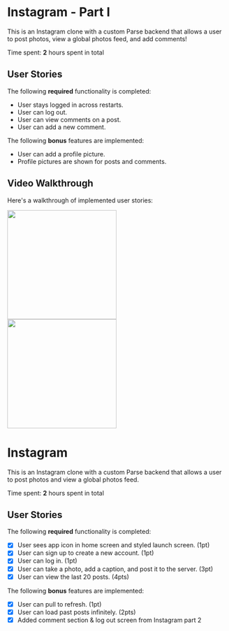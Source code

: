 # Instagram - Part I

This is an Instagram clone with a custom Parse backend that allows a user to post photos, view a global photos feed, and add comments!

Time spent: **2** hours spent in total

## User Stories

The following **required** functionality is completed:

- User stays logged in across restarts.
- User can log out. 
- User can view comments on a post. 
- User can add a new comment. 

The following **bonus** features are implemented:

- User can add a profile picture. 
- Profile pictures are shown for posts and comments.

## Video Walkthrough

Here's a walkthrough of implemented user stories:

<img src="http://g.recordit.co/tWY0K5lop4.gif" width=250><br>
<img src="http://g.recordit.co/ANCY9ow5HE.gif" width=250><br>

# Instagram

This is an Instagram clone with a custom Parse backend that allows a user to post photos and view a global photos feed.

Time spent: **2** hours spent in total

## User Stories

The following **required** functionality is completed:

- [x] User sees app icon in home screen and styled launch screen. (1pt)
- [x] User can sign up to create a new account. (1pt)
- [x] User can log in. (1pt)
- [x] User can take a photo, add a caption, and post it to the server. (3pt)
- [x] User can view the last 20 posts. (4pts)

The following **bonus** features are implemented:

- [x] User can pull to refresh. (1pt)
- [x] User can load past posts infinitely. (2pts)
- [x] Added comment section & log out screen from Instagram part 2
